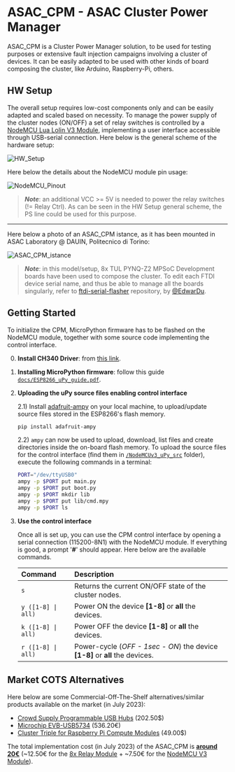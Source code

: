 # ASAC_CPM - ASAC Cluster Power Manager

ASAC_CPM is a Cluster Power Manager solution, to be used for testing purposes or extensive fault injection campaigns involving a cluster of devices. It can be easily adapted to be used with other kinds of board composing the cluster, like Arduino, Raspberry-Pi, others.

## HW Setup

The overall setup requires low-cost components only and can be easily adapted and scaled based on necessity. To manage the power supply of the cluster nodes (ON/OFF) a set of relay switches is controlled by a [NodeMCU Lua Lolin V3 Module](https://www.az-delivery.de/en/products/nodemcu-lolin-v3-modul-mit-esp8266), implementing a user interface accessible through USB-serial connection.
Here below is the general scheme of the hardware setup:

![HW_Setup](https://github.com/danirizziero/ASAC_CPM/assets/37268662/7e57bd38-930e-4d55-b451-e069c083dfe4)

Here below the details about the NodeMCU module pin usage:

![NodeMCU_Pinout](https://github.com/danirizziero/ASAC_CPM/assets/37268662/7e18c012-a647-45ae-8fb0-89661b3cc0cf)


>***Note***: an additional VCC >= 5V is needed to power the relay switches (!= Relay Ctrl). As can be seen in the HW Setup general scheme, the PS line could be used for this purpose.

------

Here below a photo of an ASAC_CPM istance, as it has been mounted in ASAC Laboratory @ DAUIN, Politecnico di Torino:

![ASAC_CPM_istance](https://github.com/danirizziero/ASAC_CPM/assets/37268662/89fcbb40-c32a-4739-9b39-f2e08bb3ecb7)


>***Note***: in this model/setup, 8x TUL PYNQ-Z2 MPSoC Development boards have been used to compose the cluster. To edit each FTDI device serial name, and thus be able to manage all the boards singularly, refer to [ftdi-serial-flasher](https://github.com/EdwarDu/ftdi-serial-flasher) repository, by [@EdwarDu](https://github.com/EdwarDu).

## Getting Started

To initialize the CPM, MicroPython firmware has to be flashed on the NodeMCU module, together with some source code implementing the control interface.

0) **Install CH340 Driver**: from [this link](https://www.wch.cn/download/CH341SER_EXE.html).
1) **Installing MicroPython firmware**: follow this guide [```docs/ESP8266_uPy_guide.pdf```](docs/ESP8266_uPy_guide.pdf).

2) **Uploading the uPy source files enabling control interface**
   
    2.1) Install [adafruit-ampy](https://pypi.org/project/adafruit-ampy/) on your local machine, to upload/update source files stored in the ESP8266's flash memory.

    ```sh
    pip install adafruit-ampy
    ```

    2.2) ```ampy``` can now be used to upload, download, list files and create directories inside the on-board flash memory. To upload the source files for the control interface (find them in [```/NodeMCUv3_uPy_src```](NodeMCUv3_uPy_src) folder), execute the following commands in a terminal:

    ```bash
    PORT="/dev/ttyUSB0"
    ampy -p $PORT put main.py
    ampy -p $PORT put boot.py
    ampy -p $PORT mkdir lib
    ampy -p $PORT put lib/cmd.mpy
    ampy -p $PORT ls
    ```

4) **Use the control interface**

   Once all is set up, you can use the CPM control interface by opening a serial connection (115200-8N1) with the NodeMCU module. If everything is good, a prompt '**#**' should appear. Here below are the available commands.

    | Command           | Description |
    | :---------------- | :------ |
    | ```s``` | Returns the current ON/OFF state of the cluster nodes.   |
    | ```y ([1-8] \| all)``` | Power ON the device **[1-8]** or **all** the devices.   |
    | ```k ([1-8] \| all)``` | Power OFF the device **[1-8]** or **all** the devices.   |
    | ```r ([1-8] \| all)``` | Power-cycle (*OFF - 1sec - ON*) the device **[1-8]** or **all** the devices.|

## Market COTS Alternatives

Here below are some Commercial-Off-The-Shelf alternatives/similar products available on the market (in July 2023):
- [Crowd Supply Programmable USB Hubs](https://mou.sr/3OBESQ7) (202.50$)
- [Microchip EVB-USB5734](https://www.microchip.com/en-us/development-tool/evb-usb5734) (536.20€)
- [Cluster Triple for Raspberry Pi Compute Modules](https://clusterctrl.com/p/Triple) (49.00$)

The total implementation cost (in July 2023) of the ASAC_CPM is <ins>**around 20€**</ins> (~12.50€ for the [8x Relay Module](https://www.az-delivery.de/en/products/8-relais-modul) + ~7.50€ for the [NodeMCU V3 Module](https://www.az-delivery.de/en/products/nodemcu-lolin-v3-modul-mit-esp8266)).
